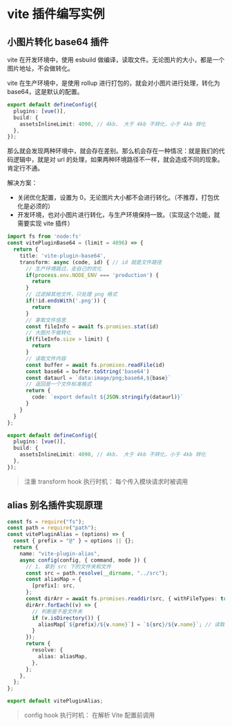 # vite 插件编写实例

## 小图片转化 base64 插件

vite 在开发环境中，使用 esbuild 做编译，读取文件。无论图片的大小，都是一个图片地址，不会做转化。

vite 在生产环境中，是使用 rollup 进行打包的，就会对小图片进行处理，转化为 base64，这是默认的配置。

```ts
export default defineConfig({
  plugins: [vue()],
  build: {
    assetsInlineLimit: 4090, // 4kb， 大于 4kb 不转化，小于 4kb 转化
  },
});
```

那么就会发现两种环境中，就会存在差别。那么机会存在一种情况：就是我们的代码逻辑中，就是对 url 的处理，如果两种环境路径不一样，就会造成不同的现象。肯定行不通。

解决方案：

- 关闭优化配置，设置为 0，无论图片大小都不会进行转化。（不推荐，打包优化是必须的）
- 开发环境，也对小图片进行转化，与生产环境保持一致。（实现这个功能，就需要实现 vite 插件）

```ts
import fs from 'node:fs'
const vitePluginBase64 = (limit = 4096) => {
  return {
    title: 'vite-plugin-base64',
    transform: async (code, id) { // id 就是文件路径
      // 生产环境跳过，走自己的优化
      if(process.env.NODE_ENV === 'production') {
        return
      }
      // 过滤掉其他文件，只处理 png 格式
      if(!id.endsWith('.png')) {
        return
      }
      // 拿取文件信息
      const fileInfo = await fs.promises.stat(id)
      // 大图片不做转化
      if(fileInfo.size > limit) {
        return
      }
      // 读取文件内容
      const buffer = await fs.promises.readFile(id)
      const base64 = buffer.toString('base64')
      const dataurl = `data:image/png;base64,${base}`
      // 返回是一个文件标准格式
      return {
        code: `export default ${JSON.stringify(dataurl)}`
      }
    }
  }
};

export default defineConfig({
  plugins: [vue()],
  build: {
    assetsInlineLimit: 4090, // 4kb， 大于 4kb 不转化，小于 4kb 转化
  },
});
```

> 注重 transform hook 执行时机： 每个传入模块请求时被调用

## alias 别名插件实现原理

```ts
const fs = require("fs");
const path = require("path");
const vitePluginAlias = (options) => {
  const { prefix = "@" } = options || {};
  return {
    name: "vite-plugin-alias",
    async config(config, { command, mode }) {
      // 1. 拿到 src 下的文件夹和文件
      const src = path.resolve(__dirname, "../src");
      const aliasMap = {
        [prefix]: src,
      };
      const dirArr = await fs.promises.readdir(src, { withFileTypes: true });
      dirArr.forEach((v) => {
        // 判断是不是文件夹
        if (v.isDirectory()) {
          aliasMap[`${prefix}/${v.name}`] = `${src}/${v.name}`; // 读取实际路径 // [!code error]
        }
      });
      return {
        resolve: {
          alias: aliasMap,
        },
      };
    },
  };
};

export default vitePluginAlias;
```

> config hook 执行时机： 在解析 Vite 配置前调用
